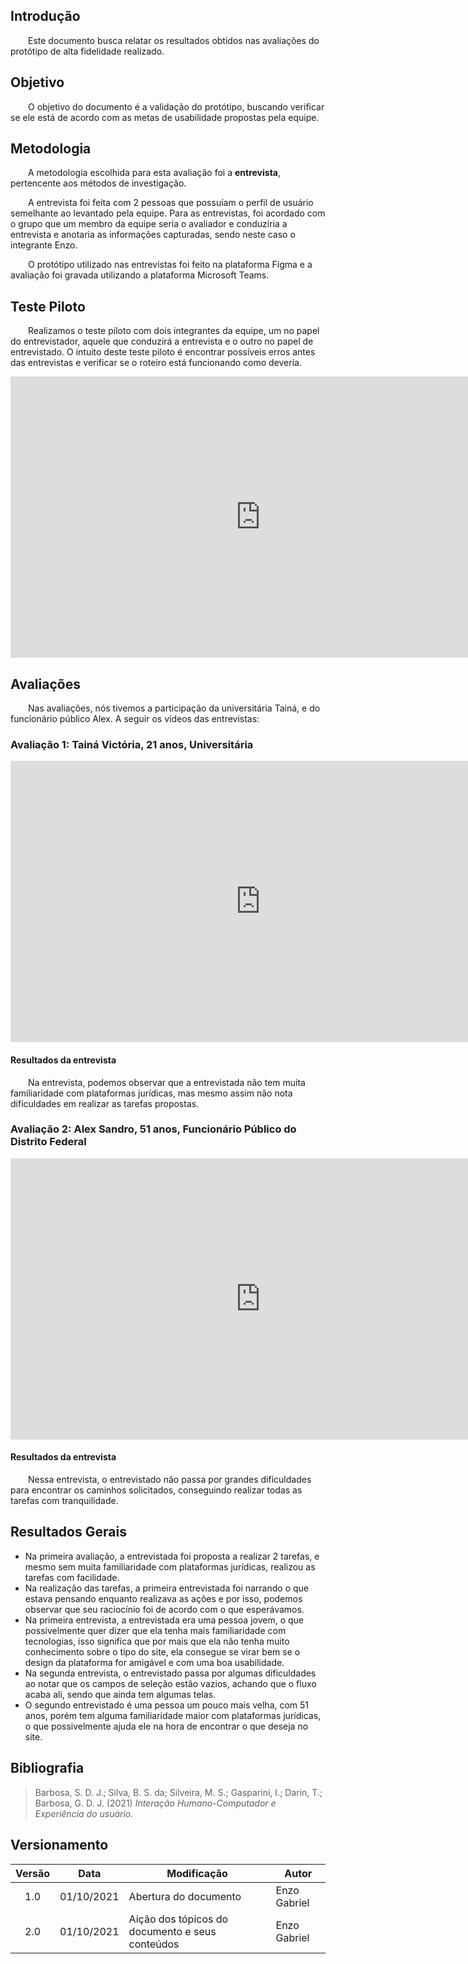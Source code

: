 ## Introdução
&emsp;&emsp;Este documento busca relatar os resultados obtidos nas avaliações do protótipo de alta fidelidade realizado.

## Objetivo
&emsp;&emsp;O objetivo do documento é a validação do protótipo, buscando verificar se ele está de acordo com as metas de usabilidade propostas pela equipe.

## Metodologia
&emsp;&emsp;A metodologia escolhida para esta avaliação foi a <strong>entrevista</strong>, pertencente aos métodos de investigação.

&emsp;&emsp;A entrevista foi feita com 2 pessoas que possuíam o perfil de usuário semelhante ao levantado pela equipe. Para as entrevistas, foi acordado com o grupo que um membro da equipe seria o avaliador e conduziria a entrevista e anotaria as informações capturadas, sendo neste caso o integrante Enzo.

&emsp;&emsp;O protótipo utilizado nas entrevistas foi feito na plataforma Figma e a avaliação foi gravada utilizando a plataforma Microsoft Teams.

## Teste Piloto

&emsp;&emsp;Realizamos o teste piloto com dois integrantes da equipe, um no papel do entrevistador, aquele que conduzirá a entrevista e o outro no papel de entrevistado. O intuito deste teste piloto é encontrar possíveis erros antes das entrevistas e verificar se o roteiro está funcionando como deveria.


<iframe width="800" height="450" src="https://www.youtube.com/embed/fl8Kd8RpGho" title="YouTube video player" frameborder="0" allow="accelerometer; autoplay; clipboard-write; encrypted-media; gyroscope; picture-in-picture" allowfullscreen></iframe>

## Avaliações

&emsp;&emsp;Nas avaliações, nós tivemos a participação da universitária Tainá, e do funcionário público Alex. A seguir os vídeos das entrevistas:

### Avaliação 1: Tainá Victória, 21 anos, Universitária
<iframe width="800" height="450" src="https://www.youtube.com/embed/nv2AKynkXYI" title="YouTube video player" frameborder="0" allow="accelerometer; autoplay; clipboard-write; encrypted-media; gyroscope; picture-in-picture" allowfullscreen></iframe>

#### Resultados da entrevista
&emsp;&emsp;Na entrevista, podemos observar que a entrevistada não tem muita familiaridade com plataformas jurídicas, mas mesmo assim não nota dificuldades em realizar as tarefas propostas.

### Avaliação 2: Alex Sandro, 51 anos, Funcionário Público do Distrito Federal
<iframe width="800" height="450" src="https://www.youtube.com/embed/STJbfhU7eEg" title="YouTube video player" frameborder="0" allow="accelerometer; autoplay; clipboard-write; encrypted-media; gyroscope; picture-in-picture" allowfullscreen></iframe>

#### Resultados da entrevista
&emsp;&emsp;Nessa entrevista, o entrevistado não passa por grandes dificuldades para encontrar os caminhos solicitados, conseguindo realizar todas as tarefas com tranquilidade.

## Resultados Gerais

- Na primeira avaliação, a entrevistada foi proposta a realizar 2 tarefas, e mesmo sem muita familiaridade com plataformas jurídicas, realizou as tarefas com facilidade. 
- Na realização das tarefas, a primeira entrevistada foi narrando o que estava pensando enquanto realizava as ações e por isso, podemos observar que seu raciocínio foi de acordo com o que esperávamos.
- Na primeira entrevista, a entrevistada era uma pessoa jovem, o que possivelmente quer dizer que ela tenha mais familiaridade com tecnologias, isso significa que por mais que ela não tenha muito conhecimento sobre o tipo do site, ela consegue se virar bem se o design da plataforma for amigável e com uma boa usabilidade.
- Na segunda entrevista, o entrevistado passa por algumas dificuldades ao notar que os campos de seleção estão vazios, achando que o fluxo acaba ali, sendo que ainda tem algumas telas.
- O segundo entrevistado é uma pessoa um pouco mais velha, com 51 anos, porém tem alguma familiaridade maior com plataformas jurídicas, o que possivelmente ajuda ele na hora de encontrar o que deseja no site.

## Bibliografia
> Barbosa, S. D. J.; Silva, B. S. da; Silveira, M. S.; Gasparini, I.; Darin, T.; Barbosa, G. D. J. (2021) *Interação Humano-Computador e Experiência do usuário.*

## Versionamento
|Versão|Data|Modificação|Autor|
|:-:|--|--|--|
|1.0|01/10/2021|Abertura do documento|Enzo Gabriel|
|2.0|01/10/2021|Aição dos tópicos do documento e seus conteúdos|Enzo Gabriel|
